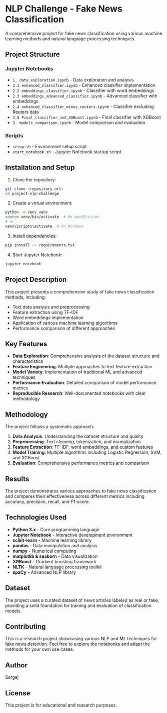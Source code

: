 # NLP Challenge - Fake News Classification

A comprehensive project for fake news classification using various machine learning methods and natural language processing techniques.

## Project Structure

### Jupyter Notebooks
- `1. data_exploration.ipynb` - Data exploration and analysis
- `2.1 enhanced_classifier.ipynb` - Enhanced classifier implementation
- `2.2 embeddings_classifier.ipynb` - Classifier with word embeddings
- `2.3 embeddings_advanced_classifier.ipynb` - Advanced classifier with embeddings
- `2.4 enhanced_classifier_minus_reuters.ipynb` - Classifier excluding Reuters data
- `2.5 Final_classifier_and_XGBoost.ipynb` - Final classifier with XGBoost
- `3. models_comparison.ipynb` - Model comparison and evaluation

### Scripts
- `setup.sh` - Environment setup script
- `start_notebook.sh` - Jupyter Notebook startup script

## Installation and Setup

1. Clone the repository:
```bash
git clone <repository-url>
cd project-nlp-challenge
```

2. Create a virtual environment:
```bash
python -m venv venv
source venv/bin/activate  # On macOS/Linux
# or
venv\Scripts\activate  # On Windows
```

3. Install dependencies:
```bash
pip install -r requirements.txt
```

4. Start Jupyter Notebook:
```bash
jupyter notebook
```

## Project Description

This project presents a comprehensive study of fake news classification methods, including:

- Text data analysis and preprocessing
- Feature extraction using TF-IDF
- Word embeddings implementation
- Application of various machine learning algorithms
- Performance comparison of different approaches

## Key Features

- **Data Exploration**: Comprehensive analysis of the dataset structure and characteristics
- **Feature Engineering**: Multiple approaches to text feature extraction
- **Model Variety**: Implementation of traditional ML and advanced techniques
- **Performance Evaluation**: Detailed comparison of model performance metrics
- **Reproducible Research**: Well-documented notebooks with clear methodology

## Methodology

The project follows a systematic approach:

1. **Data Analysis**: Understanding the dataset structure and quality
2. **Preprocessing**: Text cleaning, tokenization, and normalization
3. **Feature Extraction**: TF-IDF, word embeddings, and custom features
4. **Model Training**: Multiple algorithms including Logistic Regression, SVM, and XGBoost
5. **Evaluation**: Comprehensive performance metrics and comparison

## Results

The project demonstrates various approaches to fake news classification and compares their effectiveness across different metrics including accuracy, precision, recall, and F1-score.

## Technologies Used

- **Python 3.x** - Core programming language
- **Jupyter Notebook** - Interactive development environment
- **scikit-learn** - Machine learning library
- **pandas** - Data manipulation and analysis
- **numpy** - Numerical computing
- **matplotlib & seaborn** - Data visualization
- **XGBoost** - Gradient boosting framework
- **NLTK** - Natural language processing toolkit
- **spaCy** - Advanced NLP library

## Dataset

The project uses a curated dataset of news articles labeled as real or fake, providing a solid foundation for training and evaluation of classification models.

## Contributing

This is a research project showcasing various NLP and ML techniques for fake news detection. Feel free to explore the notebooks and adapt the methods for your own use cases.

## Author

Sergej

## License

This project is for educational and research purposes.
